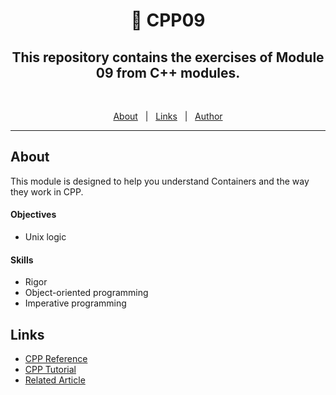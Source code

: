 <h1 align="center"> 🧰 CPP09 </h1>

<h2 align="center">This repository contains the exercises of Module 09 from C++ modules.</h2>
<br>

<p align="center">
  <a href="#about">About</a> &#xa0; | &#xa0; 
  <a href="#links">Links</a> &#xa0; | &#xa0;
  <a href="https://github.com/aabduvak" target="_blank">Author</a>
</p>

<hr>

## About ##

This module is designed to help you understand Containers and the way they work in CPP.

#### Objectives
- Unix logic

#### Skills
- Rigor
- Object-oriented programming
- Imperative programming

## Links ##
- [CPP Reference](https://en.cppreference.com/)
- [CPP Tutorial](https://www.w3schools.com/cpp/default.asp)
- [Related Article](https://cplusplus.com/reference/exception/exception/what/#:~:text=std%3A%3Aexception%3A%3Awhat&text=Returns%20a%20null%20terminated%20character,that%20specific%20values%20are%20returned.)

